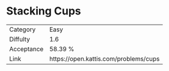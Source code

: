 # Stacking Cups

<table>
    <tr>
        <td>Category</td>
        <td>Easy</td>
    </tr>
    <tr>
        <td>Diffulty</td>
        <td>1.6</td>
    </tr>
    <tr>
        <td>Acceptance</td>
        <td>58.39 %</td>
    </tr>
    <tr>
        <td>Link</td>
        <td>https://open.kattis.com/problems/cups</td>
    </tr>
</table>